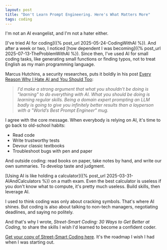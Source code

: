 ```yaml
---
layout: post
title: "Don't Learn Prompt Engineering. Here's What Matters More"
tags: coding
---
```


I'm not an AI evangelist, and I'm not a hater either.

[I've tried AI for coding]({% post_url 2025-05-24-CodingWithAI %}). And after a week or two, I noticed [how dependent I was becoming]({% post_url 2025-07-13-TheProblemWithAI %}). Since then, I've used AI for small coding tasks, like generating small functions or finding typos, not to treat English as my main programming language.

Marcus Hutchins, a security researches, puts it boldly in his post [Every Reason Why I Hate AI and You Should Too](https://malwaretech.com/2025/08/every-reason-why-i-hate-ai.html):

> _I'd make a strong argument that what you shouldn't be doing is "learning" to do everything with AI. What you should be doing is learning regular skills. Being a domain expert prompting an LLM badly is going to give you infinitely better results than a layperson with a "World’s Best Prompt Engineer" mug._

I agree with the core message. When everybody is relying on AI, it's time to go back to old-school habits:

* Read code
* Write trustworthy tests
* Devour classic textbooks
* Troubleshoot bugs with pen and paper

And outside coding: read books on paper, take notes by hand, and write our own summaries. To develop taste and judgment.

[Using AI is like holding a calculator]({% post_url 2025-03-31-AIAndCalculators %}) on a math exam. Even the best calculator is useless if you don't know what to compute, it's pretty much useless. Build skills, then leverage AI.

I used to think coding was only about cracking symbols. That's where AI shines. But coding is also about talking to non-tech managers, negotiating deadlines, and saying no politely.

And that's why I wrote, _Street-Smart Coding: 30 Ways to Get Better at Coding_, to share the skills I wish I'd learned to become a confident coder.

[Get your copy of Street-Smart Coding here](https://imcsarag.gumroad.com/l/streetsmartcoding). It's the roadmap I wish I had when I was starting out.
